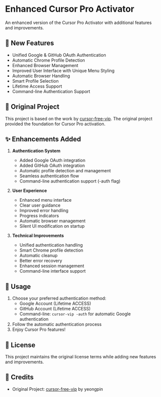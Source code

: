 # Enhanced Cursor Pro Activator

An enhanced version of the Cursor Pro Activator with additional features and improvements.

## 🌟 New Features

- Unified Google & GitHub OAuth Authentication
- Automatic Chrome Profile Detection
- Enhanced Browser Management
- Improved User Interface with Unique Menu Styling
- Automatic Browser Handling
- Smart Profile Selection
- Lifetime Access Support
- Command-line Authentication Support

## 🔄 Original Project

This project is based on the work by [cursor-free-vip](https://github.com/yeongpin/cursor-free-vip). The original project provided the foundation for Cursor Pro activation.

## ✨ Enhancements Added

1. **Authentication System**
   - Added Google OAuth integration
   - Added GitHub OAuth integration
   - Automatic profile detection and management
   - Seamless authentication flow
   - Command-line authentication support (-auth flag)

2. **User Experience**
   - Enhanced menu interface
   - Clear user guidance
   - Improved error handling
   - Progress indicators
   - Automatic browser management
   - Silent UI modification on startup

3. **Technical Improvements**
   - Unified authentication handling
   - Smart Chrome profile detection
   - Automatic cleanup
   - Better error recovery
   - Enhanced session management
   - Command-line interface support

## 🚀 Usage

1. Choose your preferred authentication method:
   - Google Account (Lifetime ACCESS)
   - GitHub Account (Lifetime ACCESS)
   - Command-line: `cursor-vip -auth` for automatic Google authentication
2. Follow the automatic authentication process
3. Enjoy Cursor Pro features!

## 📝 License

This project maintains the original license terms while adding new features and improvements.

## 🙏 Credits

- Original Project: [cursor-free-vip](https://github.com/yeongpin/cursor-free-vip) by yeongpin
  

